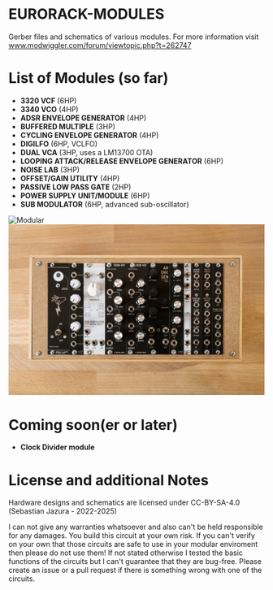 # EURORACK-MODULES

Gerber files and schematics of various modules. For more information visit www.modwiggler.com/forum/viewtopic.php?t=262747

# List of Modules (so far)
- **3320 VCF** (6HP)
- **3340 VCO** (4HP)
- **ADSR ENVELOPE GENERATOR** (4HP)
- **BUFFERED MULTIPLE** (3HP)
- **CYCLING ENVELOPE GENERATOR** (4HP)
- **DIGILFO** (6HP, VCLFO)
- **DUAL VCA** (3HP, uses a LM13700 OTA)
- **LOOPING ATTACK/RELEASE ENVELOPE GENERATOR** (6HP)
- **NOISE LAB** (3HP)
- **OFFSET/GAIN UTILITY** (4HP)
- **PASSIVE LOW PASS GATE** (2HP)
- **POWER SUPPLY UNIT/MODULE** (6HP)
- **SUB MODULATOR** (6HP, advanced sub-oscillator)

![Modular](https://github.com/diysynth/EURORACK-MODULES/blob/main/ModularJazura1.jpg)
![Modular](https://github.com/diysynth/EURORACK-MODULES/blob/main/ModularJazura2.jpg)

# Coming soon(er or later)

- **Clock Divider module**

# License and additional Notes
Hardware designs and schematics are licensed under CC-BY-SA-4.0 (Sebastian Jazura - 2022-2025)

I can not give any warranties whatsoever and also can't be held responsible for any damages. You build this circuit at your own risk. If you can't verify on your own that those circuits are safe to use in your modular enviroment then please do not use them! If not stated otherwise I tested the basic functions of the circuits but I can't guarantee that they are bug-free. Please create an issue or a pull request if there is something wrong with one of the circuits.

